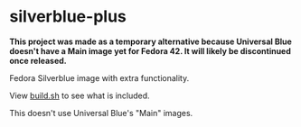 # silverblue-plus

**This project was made as a temporary alternative because Universal Blue doesn't have a Main image yet for Fedora 42. It will likely be discontinued once released.**

Fedora Silverblue image with extra functionality.

View [build.sh](build.sh) to see what is included.

This doesn't use Universal Blue's "Main" images.
